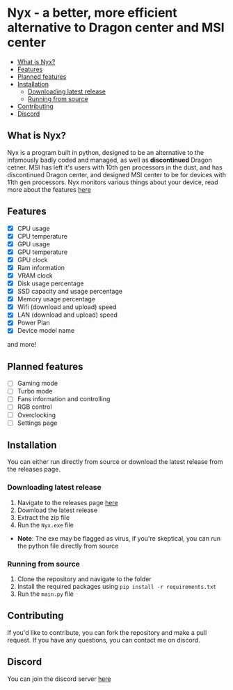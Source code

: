 # Nyx - a better, more efficient alternative to Dragon center and MSI center

- [What is Nyx?](#what-is-nyx)
- [Features](#features)
- [Planned features](#planned-features)
- [Installation](#installation)
  - [Downloading latest release](#downloading-latest-release)
  - [Running from source](#running-from-source)
- [Contributing](#contributing)
- [Discord](#discord)

## What is Nyx?
Nyx is a program built in python, designed to be an alternative to the infamously badly coded and managed, as well as **discontinued** Dragon cetner. MSI has left it's users with 10th gen processors in the dust, and has discontinued Dragon center, and designed MSI center to be for devices with 11th gen processors. Nyx monitors various things about your device, read more about the features [here](#features)

## Features
- [x] CPU usage
- [x] CPU temperature
- [x] GPU usage
- [x] GPU temperature
- [x] GPU clock
- [x] Ram information
- [x] VRAM clock
- [x] Disk usage percentage
- [x] SSD capacity and usage percentage
- [x] Memory usage percentage
- [x] Wifi (download and upload) speed
- [x] LAN (download and upload) speed
- [x] Power Plan
- [x] Device model name

and more!

## Planned features
- [ ] Gaming mode
- [ ] Turbo mode
- [ ] Fans information and controlling
- [ ] RGB control
- [ ] Overclocking
- [ ] Settings page

## Installation
You can either run directly from source or download the latest release from the releases page.

### Downloading latest release
1. Navigate to the releases page [here](https://github.com/theAbdoSabbagh/Nyx/releases)
2. Download the latest release
3. Extract the zip file
4. Run the `Nyx.exe` file
- **Note**: The exe may be flagged as virus, if you're skeptical, you can run the python file directly from source

### Running from source
1. Clone the repository and navigate to the folder
2. Install the required packages using `pip install -r requirements.txt`
3. Run the `main.py` file

## Contributing
If you'd like to contribute, you can fork the repository and make a pull request. If you have any questions, you can contact me on discord.

## Discord
You can join the discord server [here](https://discord.gg/WM7G3rq5AE)
